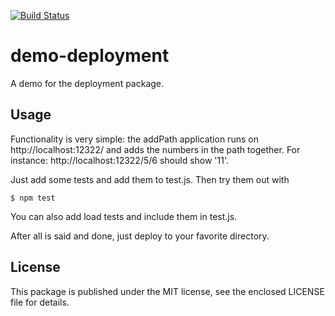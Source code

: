[![Build Status](https://secure.travis-ci.org/alexfernandez/demo-deployment.png)](http://travis-ci.org/alexfernandez/demo-deployment)

# demo-deployment

A demo for the deployment package.

## Usage

Functionality is very simple: the addPath application runs on
  http://localhost:12322/
and adds the numbers in the path together. For instance:
  http://localhost:12322/5/6
should show '11'.

Just add some tests and add them to test.js. Then try them out with

    $ npm test

You can also add load tests and include them in test.js.

After all is said and done, just deploy to your favorite directory.

## License

This package is published under the MIT license, see the enclosed LICENSE
file for details.

